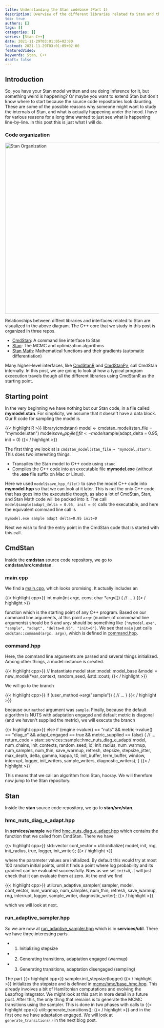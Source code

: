 ```yaml
---
title: Understanding the Stan codebase (Part 1)
description: Overview of the different libraries related to Stan and their organization, and finding and entry point to the internal C++ code.
toc: true
authors: []
tags: []
categories: []
series: [Stan C++]
date: 2021-11-29T03:01:05+02:00
lastmod: 2021-11-29T03:01:05+02:00
featuredVideo:
keywords: Stan, C++
draft: false
---
```



## Introduction

So, you have your Stan model written and are doing inference for it, but something weird is happening? Or maybe you want to extend Stan but don't know where to start because the source code repositories look daunting. These are some of the possible reasons why someone might want to study the internals of Stan, and what is actually happening under the hood. I have for various reasons for a long time wanted to just see what is happening line-by-line. In this post this is just what I will do.


### Code organization

<img src="/images/post-01/stan-structure.png" alt="Stan Organization" width=560>

Relationships between diffent libraries and interfaces related to Stan are visualized in the above diagram. The C++ core that we study in this post is organized in three repos.

- [CmdStan](https://github.com/stan-dev/cmdstan): A command line interface to Stan
- [Stan](https://github.com/stan-dev/stan): The MCMC and optimization algorithms
- [Stan Math](https://github.com/stan-dev/math): Mathematical functions and their gradients (automatic differentiation)

Many higher-level interfaces, like [CmdStanR](https://mc-stan.org/cmdstanr/) and [CmdStanPy](https://github.com/stan-dev/cmdstanpy), call CmdStan internally. In this post, we are going to look at how a typical program excecution travels though all the different libraries using CmdStanR as the starting point.

## Starting point

In the very beginning we have nothing but our Stan code, in a file called **mymodel.stan**. For simplicity, we assume that it doesn't have a data block. Our R code for sampling the model is

{{< highlight R >}}
library(cmdstanr)
model <- cmdstan_model(stan_file = "mymodel.stan")
model$save_hpp_file()
fit <- model$sample(adapt_delta = 0.95, init = 0)
{{< / highlight >}}

The first thing we look at is `cmdstan_model(stan_file = "mymodel.stan")`. This does two interesting things.

- Transpiles the Stan model to C++ code using `stanc`.
- Compiles the C++ code into an executable file **mymodel.exe** (without the **.exe** file suffix on Mac or Linux). 

Here we used `model$save_hpp_file()` to save the model C++ code into **mymodel.hpp** so that we can look at it later. This is not the only C++ code that has goes into the executable though, as also a lot of CmdStan, Stan, and Stan Math code will be packed into it. The call `model$sample(adapt_delta = 0.95, init = 0)` calls the executable, and here the equivalent command line call is

```
mymodel.exe sample adapt delta=0.95 init=0
```

Next we wish to find the entry point in the CmdStan code that is started with this call.

## CmdStan

Inside the **cmdstan** source code repository, we go to **cmdstan/src/cmdstan**. 

### main.cpp

We find a [main.cpp](https://github.com/stan-dev/cmdstan/blob/develop/src/cmdstan/main.cpp), which looks promising. It actually includes an 

{{< highlight cpp>}}
int main(int argc, const char *argv[]) {
  // ...
}
{{< / highlight >}}

function which is the starting point of any C++ program. Based on our command line arguments, at this point `argc` (number of commmand line arguments) should be 5 and `argv` should be something like `{"mymodel.exe", "sample", "adapt", "delta=0.95", "init=0"}`. We see that `main` just calls `cmdstan::command(argc, argv)`, which is defined in [command.hpp](https://github.com/stan-dev/cmdstan/blob/develop/src/cmdstan/command.hpp).

### command.hpp
Here, the command line arguments are parsed and several things initialized. Among other things, a model instance is created.

{{< highlight cpp>}}
// Instantiate model
  stan::model::model_base &model
      = new_model(*var_context, random_seed, &std::cout);
{{< / highlight >}}

We will go to the branch

{{< highlight cpp>}}
if (user_method->arg("sample")) {
  // ...
} 
{{< / highlight >}}

because our `method` argument was `sample`. Finally, because the default algorithm is NUTS with adaptation engaged and default metric is diagonal (and we haven't supplied the metric), we will execute the branch

{{< highlight cpp>}}
 else if (engine->value() == "nuts" && metric->value() == "diag_e"
                 && adapt_engaged == true && metric_supplied == false) {
        // ...
        return_code = stan::services::sample::hmc_nuts_diag_e_adapt(
            model, num_chains, init_contexts, random_seed, id, init_radius,
            num_warmup, num_samples, num_thin, save_warmup, refresh, stepsize,
            stepsize_jitter, max_depth, delta, gamma, kappa, t0, init_buffer,
            term_buffer, window, interrupt, logger, init_writers,
            sample_writers, diagnostic_writers);
      }
{{< / highlight >}}

This means that we call an algorithm from Stan, hooray. We will therefore now jump to the Stan repository.

## Stan

Inside the **stan** source code repository, we go to **stan/src/stan**. 

### hmc_nuts_diag_e_adapt.hpp

In **services/sample** we find [hmc_nuts_diag_e_adapt.hpp](https://github.com/stan-dev/stan/blob/develop/src/stan/services/sample/hmc_nuts_diag_e_adapt.hpp) which contains
the function that we called from CmdStan. There we have

{{< highlight cpp>}}
std::vector<double> cont_vector = util::initialize(
      model, init, rng, init_radius, true, logger, init_writer);
{{< / highlight >}}

where the parameter values are initialized. By default this would try at most 100 random initial points, until it finds a point where log probability and its gradient can be evaluated successfully. Now as we set `init=0`, it will just check that it can evaluate them at zero. At the end we find

{{< highlight cpp>}}
  util::run_adaptive_sampler(
      sampler, model, cont_vector, num_warmup, num_samples, num_thin, refresh,
      save_warmup, rng, interrupt, logger, sample_writer, diagnostic_writer);
{{< / highlight >}}

which we will look at next.

### run_adaptive_sampler.hpp

So we are now at [run_adaptive_sampler.hpp](https://github.com/stan-dev/stan/blob/develop/src/stan/services/util/run_adaptive_sampler.hpp) which is in **services/util**. There we have three interesting parts.

- 1. Initializing stepsize
- 2. Generating transitions, adaptation engaged (warmup)
- 3. Generating transitions, adaptation disengaged (sampling)

The part
{{< highlight cpp>}}
sampler.init_stepsize(logger)
{{< / highlight >}}
initializes the stepsize and is defined in [mcmc/hmc/base_hmc.hpp](https://github.com/stan-dev/stan/blob/develop/src/stan/mcmc/hmc/base_hmc.hpp). This already involves a bit of Hamiltonian computations and evolving the Leapfrog integrator. We might look at this part in more detail in a future post. After this, the only thing that remains is to generate the MCMC transitions using the sampler. This is done in two phases with calls to
{{< highlight cpp>}}
  util::generate_transitions();
{{< / highlight >}}
 and in the first one we have adaptation engaged. We will look at `generate_transitions()` in the next blog post.
